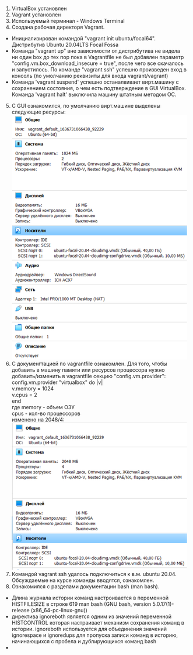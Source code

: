 1. VirtualBox установлен  
2. Vagrant установлен  
3. Используемый терминал - Windows Terminal  
4. Создана рабочая директоря Vagrant. 
 - Инициализирован командой "vagrant init ubuntu/focal64". Дистрибутив Ubuntu 20.04LTS Focal Fossa  
 - Команда "vagrant up" вне зависимости от дистрибутива не видела ни один box до тех пор пока в Vagrantfile не был добавлен параметр "config.vm.box_download_insecure = true", после чего все скачалось и запустилось. По команде "vagrant ssh" успешно произведен вход в консоль (по умолчанию реквизиты для входа vagrant/vagrant)  
 - Команда 'vagrant suspend' успешно останалвивает вирт.машину с сохранением состояния, о чем есть подтверждение в GUI VirtualBox. Команда 'vagrant halt' выключила машину штатным методом ОС.  
5. С GUI ознакомился, по умолчанию вирт.машине выделены следующие ресурсы:  
![res](img/img3-1-1.PNG)
6. С докуменгтацией по vagrantfile ознакомлен. Для того, чтобы добавить в машину памяти или ресурсов процессора нужно добавить/изменить в vagrantfile секцию "config.vm.provider":  
config.vm.provider "virtualbox" do |v|  
  v.memory = 1024  
  v.cpus = 2  
end  
где memory - объем ОЗУ  
    cpus   - кол-во процессоров  
изменено на 2048/4:  
![res](img/img3-1-2.PNG)  
7. Командой vagrant ssh удалось подключиться к в.м. ubuntu 20.04. Обсуждаемые на курсе команды вводятся, ознакомлен.  
8. Ознакомился с разделами документации bash (man bash).  
- Длина журнала истории команд настроивается в переменной HISTFILESIZE в строке 619 man bash (GNU bash, version 5.0.17(1)-release (x86_64-pc-linux-gnu))  
- директива ignoreboth является одним из значений переменной HISTCONTROL которая настраивает механизм сохранения команд в истории. ignoreboth используется для объединения значений ignorespace и ignoredups для пропуска записи команд в историю, начинающихся с пробела и дублирующихся команд bash
- 

